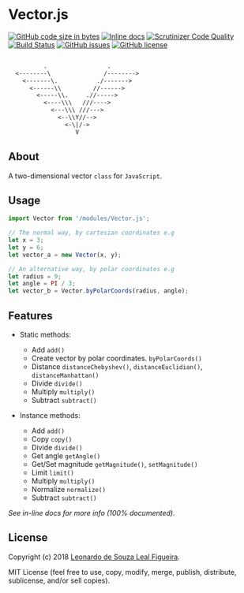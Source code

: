 # Vector.js

[![GitHub code size in bytes](https://img.shields.io/github/languages/code-size/Wikarot/Vector.js.svg)](https://github.com/Wikarot/Vector.js)
[![Inline docs](http://inch-ci.org/github/Wikarot/Vector.js.svg?branch=master&style=shields)](http://inch-ci.org/github/Wikarot/Vector.js)
[![Scrutinizer Code Quality](https://scrutinizer-ci.com/g/Wikarot/Vector.js/badges/quality-score.png?b=master)](https://scrutinizer-ci.com/g/Wikarot/Vector.js/?branch=master)
[![Build Status](https://scrutinizer-ci.com/g/Wikarot/Vector.js/badges/build.png?b=master)](https://scrutinizer-ci.com/g/Wikarot/Vector.js/build-status/master)
[![GitHub issues](https://img.shields.io/github/issues/Wikarot/Vector.js.svg)](https://github.com/Wikarot/Vector.js/issues)
[![GitHub license](https://img.shields.io/github/license/Wikarot/Vector.js.svg)](https://github.com/Wikarot/Vector.js/blob/master/LICENSE)

```txt

          .                 .
  <--------\               /-------->
    <-------\.           ./------->
      <------\\         //------>
        <-----\\.     .//----->
          <----\\\   ///---->
            <---\\\ ///--->
              <--\\Y//-->
                <-\|/->
                   V

```

## About

A two-dimensional vector `class` for `JavaScript`.

## Usage

```JavaScript
import Vector from '/modules/Vector.js';

// The normal way, by cartesian coordinates e.g
let x = 3;
let y = 6;
let vector_a = new Vector(x, y);

// An alternative way, by polar coordinates e.g
let radius = 9;
let angle = PI / 3;
let vector_b = Vector.byPolarCoords(radius, angle);
```

## Features

- Static methods:
  - Add `add()`
  - Create vector by polar coordinates. `byPolarCoords()`
  - Distance `distanceChebyshev()`, `distanceEuclidian()`, `distanceManhattan()`
  - Divide `divide()`
  - Multiply `multiply()`
  - Subtract `subtract()`

- Instance methods:
  - Add `add()`
  - Copy `copy()`
  - Divide `divide()`
  - Get angle `getAngle()`
  - Get/Set magnitude `getMagnitude()`, `setMagnitude()`
  - Limit `limit()`
  - Multiply `multiply()`
  - Normalize `normalize()`
  - Subtract `subtract()`

*See in-line docs for more info (100% documented).*

## License

Copyright (c) 2018 [Leonardo de Souza Leal Figueira](https://github.com/Wikarot "GitHub profile").

MIT License (feel free to use, copy, modify, merge, publish, distribute, sublicense, and/or sell copies).
